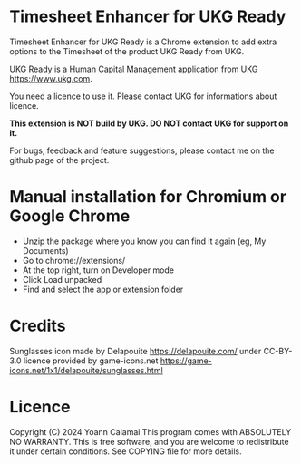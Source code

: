 # Timesheet Enhancer for UKG Ready
Timesheet Enhancer for UKG Ready is a Chrome extension to add extra options to the Timesheet of the product UKG Ready from UKG.

UKG Ready is a Human Capital Management application from UKG https://www.ukg.com. 


You need a licence to use it. Please contact UKG for informations about licence.

**This extension is NOT build by UKG. DO NOT contact UKG for support on it.**


For bugs, feedback and feature suggestions, please contact me on the github page of the project.

# Manual installation for Chromium or Google Chrome
 - Unzip the package where you know you can find it again (eg, My Documents)
 - Go to chrome://extensions/
 - At the top right, turn on Developer mode
 - Click Load unpacked
 - Find and select the app or extension folder

# Credits
Sunglasses icon made by Delapouite <https://delapouite.com/> under CC-BY-3.0 licence provided by game-icons.net <https://game-icons.net/1x1/delapouite/sunglasses.html>

# Licence
Copyright (C) 2024 Yoann Calamai
This program comes with ABSOLUTELY NO WARRANTY. This is free software, and you are welcome to redistribute it under certain conditions. See COPYING file for more details.